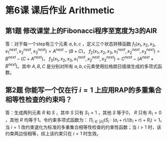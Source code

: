 # 第6课 课后作业 Arithmetic

## 第1题 修改课堂上的Fibonacci程序至宽度为3的AIR  

答：对于每一个step有三个元素 $a,b,c$ ，定义三个状态转移函数 $f_1(x_1, x_2, x_3, x_1^{next}, x_2^{next}, x_3^{next})=A^{next}-(B+C)$， $f_2(x_1, x_2, x_3, x_1^{next}, x_2^{next}, x_3^{next})=B^{next}-(C+A^{next})$， $f_3(x_1, x_2, x_3, x_1^{next}, x_2^{next}, x_3^{next})=C^{next}-(A^{next}+B^{next})$。其中 $A,B,C$ 是分别对所有 $a,b,c$元素使用拉格朗日插值生成的多项式函数。  

## 第2题 你能写一个仅在行 $i=1$ 上应用RAP的多重集合相等性检查的约束吗？

答：生成两列元素 $R$ 和 $S$ ，其中 $S$ 只有 $S_1=1$ ，其他 $S$ 等于0， $R$ 只有 $R_1=0$ ，其他 $R$ 均等于1。令约束多项式函数为： $\prod_{i \in {|n|}} (S_i \cdot (a_i+r) / (b_i+r) + R_i)=1$。当 $i=1$ 改约束退化为标准的多重集合相等性检查的约束性函数；当 $i>1$ 时，该约束两边恒相等，综上该约束只在 $i=1$ 时生效。
